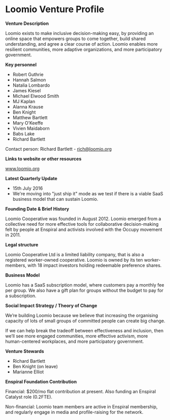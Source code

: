 # Loomio Venture Profile


**Venture Description**

Loomio exists to make inclusive decision-making easy, by providing an online space that empowers groups to come together, build shared understanding, and agree a clear course of action. Loomio enables more resilient communities, more adaptive organizations, and more participatory government.

**Key personnel**

* Robert Guthrie
* Hannah Salmon
* Natalia Lombardo
* James Kiesel
* Michael Elwood Smith
* MJ Kaplan
* Alanna Krause
* Ben Knight
* Matthew Bartlett
* Mary O’Keeffe
* Vivien Maidaborn
* Babs Lake
* Richard Bartlett

Contact person:
Richard Bartlett - rich@loomio.org

**Links to website or other resources**

www.loomio.org

**Latest Quarterly Update**

* 15th July 2016
* We're moving into "just ship it" mode as we test if there is a viable SaaS business model that can sustain Loomio.

**Founding Date & Brief History**

Loomio Cooperative was founded in August 2012. Loomio emerged from a collective need for more effective tools for collaborative decision-making felt by people at Enspiral and activists involved with the Occupy movement in 2011.


**Legal structure**

Loomio Cooperative Ltd is a limited liability company, that is also a registered worker-owned cooperative. Loomio is owned by its ten worker-members, with 18 impact investors holding redeemable preference shares.

**Business Model**

Loomio has a SaaS subscription model, where customers pay a monthly fee per group. We also have a gift plan for groups without the budget to pay for a subscription. 

**Social Impact Strategy / Theory of Change**

We’re building Loomio because we believe that increasing the organising capacity of lots of small groups of committed people can create big change.

If we can help break the tradeoff between effectiveness and inclusion, then we’ll see more engaged communities, more effective activism, more human-centered workplaces, and more participatory government.

**Venture Stewards**

* Richard Bartlett
* Ben Knight (on leave)
* Marianne Elliot

**Enspiral Foundation Contribution**

Financial: $200/mo flat contribution at present. Also funding an Enspiral Catalyst role (0.2FTE).

Non-financial: Loomio team members are active in Enspiral membership, and regularly engage in media and profile-raising for the network.  


